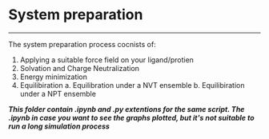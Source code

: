 # System preparation
---
The system preparation process cocnists of:
1. Applying a suitable force field on your ligand/protien
2. Solvation and Charge Neutralization
3. Energy minimization
4. Equilibiration
a. Equilibration under a NVT ensemble
b. Equilibiration under a NPT ensemble

***This folder contain .ipynb and .py extentions for the same script. The .ipynb in case you want to see the graphs plotted, but it's not suitable to run a long simulation process***
